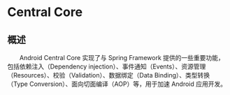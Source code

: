 # Central Core
## 概述
&emsp;&emsp;Android Central Core 实现了与 Spring Framework 提供的一些重要功能，包括依赖注入（Dependency injection）、事件通知（Events）、资源管理（Resources）、校验（Validation）、数据绑定（Data Binding）、类型转换（Type Conversion）、面向切面编译（AOP）等，用于加速 Android 应用开发。

